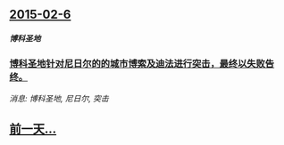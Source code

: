 ## [2015-02-6](/news/2015/02/6/index.md)

##### 博科圣地
### [ 博科圣地针对尼日尔的的城市博索及迪法进行突击，最终以失败告终。 ](/news/2015/02/6/博科圣地针对尼日尔的的城市博索及迪法进行突击-最终以失败告终.md)
_消息: 博科圣地, 尼日尔, 突击_

## [前一天...](/news/2015/02/3/index.md)

